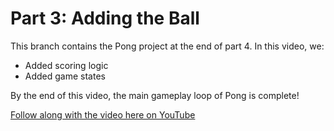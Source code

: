 # Part 3: Adding the Ball

This branch contains the Pong project at the end of part 4. In this video, we:

- Added scoring logic
- Added game states

By the end of this video, the main gameplay loop of Pong is complete!

[Follow along with the video here on YouTube](https://www.youtube.com/watch?v=DuVBUv8D1xk)
